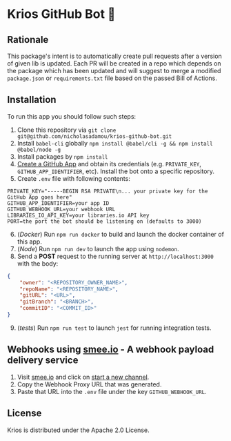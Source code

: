 # Krios GitHub Bot 🤖

## Rationale

This package's intent is to automatically create pull requests after a version of given lib is updated. Each PR will be created in a repo which depends on the package which has been updated and will suggest to merge a modified `package.json` or `requirements.txt` file based on the passed Bill of Actions.

## Installation

To run this app you should follow such steps:

1. Clone this repository via `git clone git@github.com/nicholasadamou/krios-github-bot.git`
2. Install `babel-cli` globally `npm install @babel/cli -g && npm install @babel/node -g`
3. Install packages by `npm install`
4. [Create a GitHub App](https://developer.github.com/apps/building-github-apps/creating-a-github-app/) and obtain its credentials (e.g. `PRIVATE_KEY`, `GITHUB_APP_IDENTIFIER`, etc). Install the bot onto a specific repository.
5. Create `.env` file with following contents:

```text
PRIVATE_KEY="-----BEGIN RSA PRIVATE\n... your private key for the GitHub App goes here"
GITHUB_APP_IDENTIFIER=your app ID
GITHUB_WEBHOOK_URL=your webhook URL
LIBRARIES_IO_API_KEY=your libraries.io API key
PORT=the port the bot should be listening on (defaults to 3000)
```

6. (_Docker_) Run `npm run docker` to build and launch the docker container of this app.
7. (_Node_) Run `npm run dev` to launch the app using `nodemon`.
8. Send a **POST** request to the running server at `http://localhost:3000` with the body:

```json
{
    "owner": "<REPOSITORY_OWNER_NAME>",
    "repoName": "<REPOSITORY_NAME>",
    "gitURL": "<URL>",
    "gitBranch": "<BRANCH>",
    "commitID": "<COMMIT_ID>"
}
```

9. (_tests_) Run `npm run test` to launch `jest` for running integration tests.

## Webhooks using [smee.io](https://smee.io/) - A webhook payload delivery service

1. Visit [smee.io](https://smee.io/) and click on [start a new channel](https://smee.io/new).
2. Copy the Webhook Proxy URL that was generated.
3. Paste that URL into the `.env` file under the key `GITHUB_WEBHOOK_URL`.

## License

Krios is distributed under the Apache 2.0 License.
